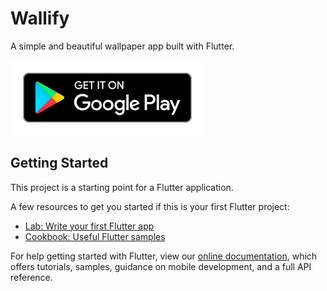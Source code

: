 # Wallify

A simple and beautiful wallpaper app built with Flutter.

[![Google Play](screenshots/download.svg)](https://play.google.com/store/apps/details?id=com.soumyadip.wallify)

## Getting Started

This project is a starting point for a Flutter application.

A few resources to get you started if this is your first Flutter project:

- [Lab: Write your first Flutter app](https://flutter.dev/docs/get-started/codelab)
- [Cookbook: Useful Flutter samples](https://flutter.dev/docs/cookbook)

For help getting started with Flutter, view our
[online documentation](https://flutter.dev/docs), which offers tutorials,
samples, guidance on mobile development, and a full API reference.
